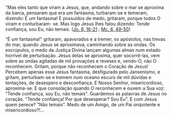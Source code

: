 "Mas eles tanto que viram a Jesus, que, andando sobre o mar se aproxima da barca, pensaram que era um fantasma, turbaram-se e temeram, dizendo: É um fantasma! E possuídos de medo, gritaram, porque todos O viram e conturbaram- se. Mas logo Jesus lhes falou dizendo: Tende confiança, sou Eu, não temais. ([Jo. 6, 16-21](https://vulgata.online/bible/Jo.6?ed=MS&vfn=MS.Jo.6.16-21:vs) ; [Mc. 6, 49-50](https://vulgata.online/bible/Mc.6?ed=MS&vfn=MS.Mc.6.49-50:vs))

"É um fantasma!" gritaram, apavorados e a tremer, os apóstolos, nas trevas do mar, quando Jesus se aproximava, caminhando sobre as ondas. Os escrúpulos, o medo da Justiça Divina lançam algumas almas num estado horrível de perturbação. Jesus delas se aproxima, quer socorrê-las, vem sobre as ondas agitadas de mil provações e reveses e, vendo-O, não O reconhecem. Gritam, porque não reconhecem o Coração de Jesus! Percebem apenas esse Jesus fantasma, desfigurado pelo Jansenismo, e gritam, perturbam-se e tremem num oceano escuro de mil dúvidas e tentações, de desespero e desconfiança. E Nosso Senhor, misericordioso, aproxima-se. E que consolação quando O reconhecem e ouvem a Sua voz: "Tende confiança, sou Eu, não temais". Guardemos as palavras de Jesus no coração. "Tende confiança! Por que desesperar? Sou Eu". E com Jesus quem perece? "Não temais". Medo de um Amigo, de um Pai onipotente e misericordioso?!\...